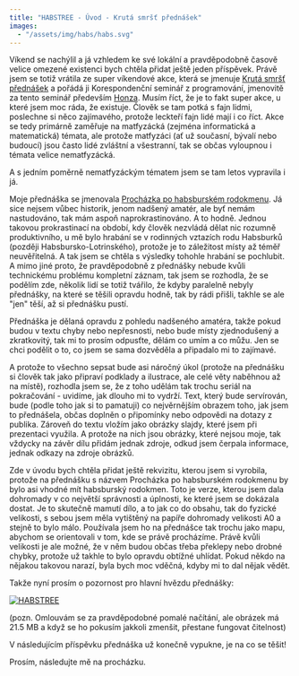 ```yaml
---
title: "HABSTREE - Úvod - Krutá smršť přednášek"
images:
  - "/assets/img/habs/habs.svg"
---
```


Víkend se nachýlil a já vzhledem ke své lokální a pravděpodobně časově velice omezené existenci bych chtěla přidat ještě jeden příspěvek. Právě jsem se totiž vrátila ze super víkendové akce, která se jmenuje [Krutá smršť přednášek](https://ksp.mff.cuni.cz/akce/smrst/) a pořádá ji Korespondenční seminář z programování, jmenovitě za tento seminář především [Honza](https://blackblog.cz/about/). Musím říct, že je to fakt super akce, u které jsem moc ráda, že existuje. Člověk se tam potká s fajn lidmi, poslechne si něco zajímavého, protože leckteří fajn lidé mají i co říct. Akce se tedy primárně zaměřuje na matfyzácká (zejména informatická a matematická) témata, ale protože matfyzáci (ať už současní, bývalí nebo budoucí) jsou často lidé zvláštní a všestranní, tak se občas vyloupnou i témata velice nematfyzácká.

A s jedním poměrně nematfyzáckým tématem jsem se tam letos vypravila i já.

Moje přednáška se jmenovala [Procházka po habsburském rodokmenu](https://ksp.mff.cuni.cz/akce/smrst/2024/prednasky.cgi#HABSTREE). Já sice nejsem vůbec historik, jenom nadšený amatér, ale byť nemám nastudováno, tak mám aspoň naprokrastinováno. A to hodně. Jednou takovou prokrastinací na období, kdy člověk nezvládá dělat nic rozumně produktivního, u mě bylo hrabání se v rodinných vztazích rodu Habsburků (později Habsbursko-Lotrinského), protože je to záležitost místy až téměř neuvěřitelná. A tak jsem se chtěla s výsledky tohohle hrabání se pochlubit. A mimo jiné proto, že pravděpodobně z přednášky nebude kvůli technickému problému kompletní záznam, tak jsem se rozhodla, že se podělím zde, několik lidí se totiž tvářilo, že kdyby paralelně nebyly přednášky, na které se těšili opravdu hodně, tak by rádi přišli, takhle se ale "jen" těší, až si přednášku pustí.

Přednáška je dělaná opravdu z pohledu nadšeného amatéra, takže pokud budou v textu chyby nebo nepřesnosti, nebo bude místy zjednodušený a zkratkovitý, tak mi to prosím odpusťte, dělám co umím a co můžu. Jen se chci podělit o to, co jsem se sama dozvěděla a připadalo mi to zajímavé.

A protože to všechno sepsat bude asi náročný úkol (protože na přednášku si člověk tak jako připraví podklady a ilustrace, ale celé věty naběhnou až na místě), rozhodla jsem se, že z toho udělám tak trochu seriál na pokračování - uvidíme, jak dlouho mi to vydrží. Text, který bude servírován, bude (podle toho jak si to pamatuji) co nejvěrnějším obrazem toho, jak jsem to přednášela, občas doplněn o připomínky nebo odpovědi na dotazy z publika. Zároveň do textu vložím jako obrázky slajdy, které jsem při prezentaci využila. A protože na nich jsou obrázky, které nejsou moje, tak vždycky na závěr dílu přidám jednak zdroje, odkud jsem čerpala informace, jednak odkazy na zdroje obrázků.

Zde v úvodu bych chtěla přidat ještě rekvizitu, kterou jsem si vyrobila, protože na přednášku s názvem Procházka po habsburském rodokmenu by bylo asi vhodné mít habsburský rodokmen. Toto je verze, kterou jsem dala dohromady v co největší správnosti a úplnosti, ke které jsem se dokázala dostat. Je to skutečně mamutí dílo, a to jak co do obsahu, tak do fyzické velikosti, s sebou jsem měla vytištěný na papíře dohromady velikosti A0 a stejně to bylo málo. Používala jsem ho na přednášce tak trochu jako mapu, abychom se orientovali v tom, kde se právě procházíme. Právě kvůli velikosti je ale možné, že v něm budou občas třeba překlepy nebo drobné chybky, protože už takhle to bylo opravdu obtížné uhlídat. Pokud někdo na nějakou takovou narazí, byla bych moc vděčná, kdyby mi to dal nějak vědět.

Takže nyní prosím o pozornost pro hlavní hvězdu přednášky:

[![HABSTREE](/assets/img/habs/habs.svg)](/assets/img/habs/habs.svg)

(pozn. Omlouvám se za pravděpodobné pomalé načítání, ale obrázek má 21.5 MB a když se ho pokusím jakkoli zmenšit, přestane fungovat čitelnost)

V následujícím příspěvku přednáška už konečně vypukne, je na co se těšit!

Prosím, následujte mě na procházku.
